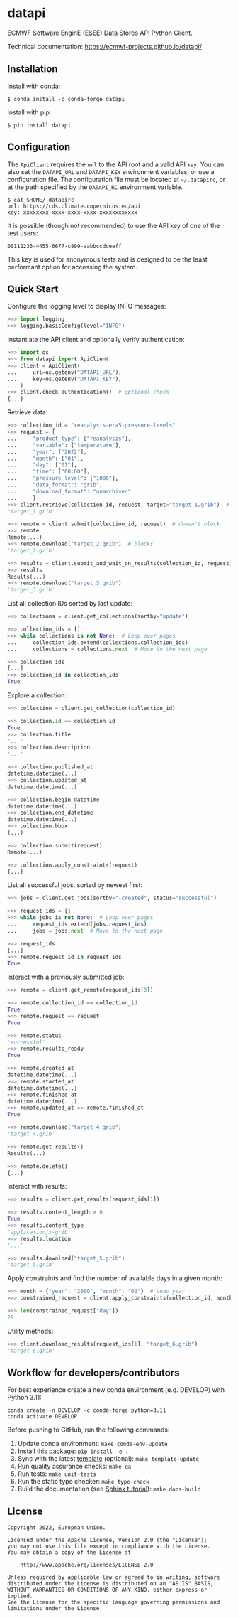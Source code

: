 # datapi

ECMWF Software EnginE (ESEE) Data Stores API Python Client.

Technical documentation: https://ecmwf-projects.github.io/datapi/

## Installation

Install with conda:

```
$ conda install -c conda-forge datapi
```

Install with pip:

```
$ pip install datapi
```

## Configuration

The `ApiClient` requires the `url` to the API root and a valid API `key`. You can also set the `DATAPI_URL` and `DATAPI_KEY` environment variables, or use a configuration file.
The configuration file must be located at `~/.datapirc`, or at the path specified by the `DATAPI_RC` environment variable.

```
$ cat $HOME/.datapirc
url: https://cds.climate.copernicus.eu/api
key: xxxxxxxx-xxxx-xxxx-xxxx-xxxxxxxxxxxx
```

It is possible (though not recommended) to use the API key of one of the test users:

```
00112233-4455-6677-c899-aabbccddeeff
```

This key is used for anonymous tests and is designed to be the least performant option for accessing the system.

## Quick Start

Configure the logging level to display INFO messages:

```python
>>> import logging
>>> logging.basicConfig(level="INFO")

```

Instantiate the API client and optionally verify authentication:

```python
>>> import os
>>> from datapi import ApiClient
>>> client = ApiClient(
...     url=os.getenv("DATAPI_URL"),
...     key=os.getenv("DATAPI_KEY"),
... )
>>> client.check_authentication()  # optional check
{...}

```

Retrieve data:

```python
>>> collection_id = "reanalysis-era5-pressure-levels"
>>> request = {
...     "product_type": ["reanalysis"],
...     "variable": ["temperature"],
...     "year": ["2022"],
...     "month": ["01"],
...     "day": ["01"],
...     "time": ["00:00"],
...     "pressure_level": ["1000"],
...     "data_format": "grib",
...     "download_format": "unarchived"
...     }
>>> client.retrieve(collection_id, request, target="target_1.grib")  # blocks
'target_1.grib'

>>> remote = client.submit(collection_id, request)  # doesn't block
>>> remote
Remote(...)
>>> remote.download("target_2.grib")  # blocks
'target_2.grib'

>>> results = client.submit_and_wait_on_results(collection_id, request)  # blocks
>>> results
Results(...)
>>> remote.download("target_3.grib")
'target_3.grib'

```

List all collection IDs sorted by last update:

```python
>>> collections = client.get_collections(sortby="update")

>>> collection_ids = []
>>> while collections is not None:  # Loop over pages
...     collection_ids.extend(collections.collection_ids)
...     collections = collections.next  # Move to the next page

>>> collection_ids
[...]
>>> collection_id in collection_ids
True

```

Explore a collection:

```python
>>> collection = client.get_collection(collection_id)

>>> collection.id == collection_id
True
>>> collection.title
'...'
>>> collection.description
'...'

>>> collection.published_at
datetime.datetime(...)
>>> collection.updated_at
datetime.datetime(...)

>>> collection.begin_datetime
datetime.datetime(...)
>>> collection.end_datetime
datetime.datetime(...)
>>> collection.bbox
(...)

>>> collection.submit(request)
Remote(...)

>>> collection.apply_constraints(request)
{...}

```

List all successful jobs, sorted by newest first:

```python
>>> jobs = client.get_jobs(sortby="-created", status="successful")

>>> request_ids = []
>>> while jobs is not None:  # Loop over pages
...     request_ids.extend(jobs.request_ids)
...     jobs = jobs.next  # Move to the next page

>>> request_ids
[...]
>>> remote.request_id in request_ids
True

```

Interact with a previously submitted job:

```python
>>> remote = client.get_remote(request_ids[0])

>>> remote.collection_id == collection_id
True
>>> remote.request == request
True

>>> remote.status
'successful'
>>> remote.results_ready
True

>>> remote.created_at
datetime.datetime(...)
>>> remote.started_at
datetime.datetime(...)
>>> remote.finished_at
datetime.datetime(...)
>>> remote.updated_at == remote.finished_at
True

>>> remote.download("target_4.grib")
'target_4.grib'

>>> remote.get_results()
Results(...)

>>> remote.delete()
{...}

```

Interact with results:

```python
>>> results = client.get_results(request_ids[1])

>>> results.content_length > 0
True
>>> results.content_type
'application/x-grib'
>>> results.location
'...'

>>> results.download("target_5.grib")
'target_5.grib'

```

Apply constraints and find the number of available days in a given month:

```python
>>> month = {"year": "2000", "month": "02"}  # Leap year
>>> constrained_request = client.apply_constraints(collection_id, month)

>>> len(constrained_request["day"])
29

```

Utility methods:

```python
>>> client.download_results(request_ids[1], "target_6.grib")
'target_6.grib'

```

## Workflow for developers/contributors

For best experience create a new conda environment (e.g. DEVELOP) with Python 3.11:

```
conda create -n DEVELOP -c conda-forge python=3.11
conda activate DEVELOP
```

Before pushing to GitHub, run the following commands:

1. Update conda environment: `make conda-env-update`
1. Install this package: `pip install -e .`
1. Sync with the latest [template](https://github.com/ecmwf-projects/cookiecutter-conda-package) (optional): `make template-update`
1. Run quality assurance checks: `make qa`
1. Run tests: `make unit-tests`
1. Run the static type checker: `make type-check`
1. Build the documentation (see [Sphinx tutorial](https://www.sphinx-doc.org/en/master/tutorial/)): `make docs-build`

## License

```
Copyright 2022, European Union.

Licensed under the Apache License, Version 2.0 (the "License");
you may not use this file except in compliance with the License.
You may obtain a copy of the License at

    http://www.apache.org/licenses/LICENSE-2.0

Unless required by applicable law or agreed to in writing, software
distributed under the License is distributed on an "AS IS" BASIS,
WITHOUT WARRANTIES OR CONDITIONS OF ANY KIND, either express or implied.
See the License for the specific language governing permissions and
limitations under the License.
```
